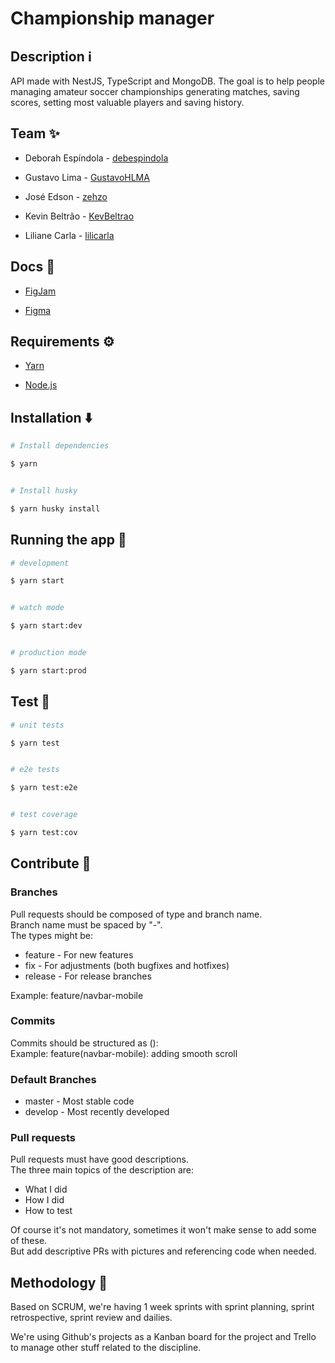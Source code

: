 
# Championship manager

## Description ℹ️

API made with NestJS, TypeScript and MongoDB. The goal is to help people managing amateur soccer championships generating matches, saving scores, setting most valuable players and saving history.

## Team ✨

- Deborah Espíndola - [debespindola](https://github.com/debespindola)

- Gustavo Lima - [GustavoHLMA](https://github.com/GustavoHLMA)

- José Edson - [zehzo](https://github.com/zehzo)

- Kevin Beltrão - [KevBeltrao](https://github.com/KevBeltrao)

- Liliane Carla - [lilicarla](https://github.com/lilicarla)

  

## Docs 📄

- [FigJam](https://www.figma.com/file/NWOAZkxsBqd6wczWCMSAOP/Engenharia-de-Software?node-id=0%3A1)

- [Figma](https://www.figma.com/file/j2VInCxyhtgkXQpdJRzr6z/App-Peladas?node-id=0%3A1)

  

## Requirements ⚙️

- [Yarn](https://yarnpkg.com/)

- [Node.js](https://nodejs.org/en/)

## Installation ⬇️

```bash
# Install dependencies

$ yarn


# Install husky

$ yarn husky install

```

  

## Running the app 🏃

  

  

```bash
# development

$ yarn start


# watch mode

$ yarn start:dev


# production mode

$ yarn start:prod

```

  

  

## Test 🧪
```bash
# unit tests

$ yarn test


# e2e tests

$ yarn test:e2e


# test coverage

$ yarn test:cov

```

## Contribute 🤝
### Branches
Pull requests should be composed of type and branch name.\
Branch name must be spaced by "-".\
The types might be:
- feature - For new features
- fix - For adjustments (both bugfixes and hotfixes)
- release - For release branches

Example: feature/navbar-mobile

### Commits
Commits should be structured as <type>(<branch-name>): <commit description>\
Example: feature(navbar-mobile): adding smooth scroll

### Default Branches
- master - Most stable code
- develop - Most recently developed

### Pull requests
Pull requests must have good descriptions.\
The three main topics of the description are:
- What I did
- How I did
- How to test

Of course it's not mandatory, sometimes it won't make sense to add some of these.\
But add descriptive PRs with pictures and referencing code when needed.

## Methodology 🚀
Based on SCRUM, we're having 1 week sprints with sprint planning, sprint retrospective, sprint review and dailies.

We're using Github's projects as a Kanban board for the project and Trello to manage other stuff related to the discipline.

